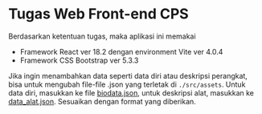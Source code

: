 # Tugas Web Front-end CPS

Berdasarkan ketentuan tugas, maka aplikasi ini memakai
- Framework React ver 18.2 dengan environment Vite ver 4.0.4
- Framework CSS Bootstrap ver 5.3.3

Jika ingin menambahkan data seperti data diri atau deskripsi perangkat, 
bisa untuk mengubah file-file .json yang terletak di `./src/assets`.
Untuk data diri, masukkan ke file [biodata.json](/src/assets/biodata.json), untuk deskripsi alat, masukkan ke [data_alat.json](/src/assets/data_alat.json).
Sesuaikan dengan format yang diberikan.
